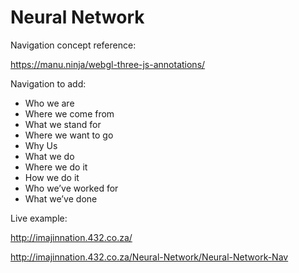 Neural Network
==============


Navigation concept reference:

https://manu.ninja/webgl-three-js-annotations/

Navigation to add:
* Who we are
* Where we come from
* What we stand for
* Where we want to go
* Why Us
* What we do
* Where we do it
* How we do it
* Who we’ve worked for
* What we’ve done


Live example:

http://imajinnation.432.co.za/

http://imajinnation.432.co.za/Neural-Network/Neural-Network-Nav
